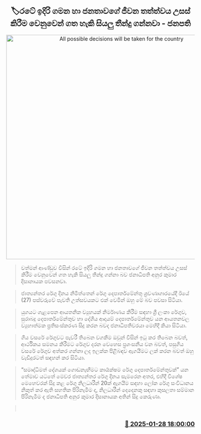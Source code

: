 <p align='center'><b><h2 align='center' title='All possible decisions will be taken for the country's future and to improve the living standards of the people - President'>🏷රටේ ඉදිරි ගමන හා ජනතාවගේ ජීවන තත්ත්වය උසස් කිරීම වෙනුවෙන් ගත හැකි සියලු තීන්දු ගන්නවා - ජනපති</h2></b></p>
<p align='center'><img src='https://helakuru.sgp1.cdn.digitaloceanspaces.com/esana/images/lib/akd-customs.jpg' width='600' alt='All possible decisions will be taken for the country's future and to improve the living standards of the people - President'></p>

> වත්මන් ආණ්ඩුව විසින් රටේ ඉදිරි ගමන හා ජනතාවගේ ජීවන තත්ත්වය උසස් කිරීම වෙනුවෙන් ගත හැකි සියලු තීන්දු ගන්නා බව ජනාධිපති අනුර කුමාර දිසානායක පවසනවා.

> ජාත්‍යන්තර රේගු දිනය නිමිත්තෙන් රේගු දෙපාර්තමේන්තු ශ්‍රවණාගාරයේදී ඊයේ (27) පස්වරුවේ පැවති උත්සවයකට එක් වෙමින් ඔහු මේ බව පවසා සිටියා.

> යුගයට ගැළපෙන ආයතනික ව්‍යුහයක් නිර්මාණය කිරීම සඳහා ශ්‍රී ලංකා රේගුව, සුරාබදු දෙපාර්තමේන්තුව හා දේශීය ආදායම් දෙපාර්තමේන්තුව යන ආයතනවල ව්‍යුහාත්මක ප්‍රතිසංස්කරණ සිදු කරන බවද ජනාධිපතිවරයා මෙහිදී කියා සිටියා.

> ගිය වසරේ රේගුවට පැවරී තිබෙන වගකීම ඔවුන් විසින් ඉටු කර තිබෙන බවත්, ආර්ථිකය සමනය කිරීමට රේගුව දරන වෙහෙස ප්‍රශංසනීය වන බවත්, පසුගිය වසරේ රේගුව අත්කර ගන්නා ලද ඉලක්ක පිළිබඳව ඇගයීමට ලක් කරන බවත් ඔහු වැඩිදුරටත් සඳහන් කර සිටියා.

> “සමෘද්ධිමත් දේශයක් ගොඩනැඟීමට කාර්‍යක්ෂම රේගු දෙපාර්තමේන්තුවක්” යන තේමාව යටතේ මෙවර ජාත්‍යන්තර රේගු දිනය සැමරෙන අතර, එහිදී විශේෂ මෙහෙවරක් සිදු කළ රේගු නිලධාරීන් 20ක් ඇගයීම සඳහා ලෝක රේගු සංවිධානය නිකුත් කර ඇති සහතික පිරිනැමීම ද, නිලධාරීන් දෙදෙනකු සඳහා කුසලතා සම්මාන පිරිනැමීම ද ජනාධිපති අනුර කුමාර දිසානායක අතින් සිදු කෙරුණා.

>  



<h3 align='right'><a href='https://www.helakuru.lk/esana/p/106947/'>📅 2025-01-28 18:00:00</a></h3>
